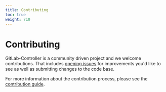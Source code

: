 ```yaml
---
title: Contributing
toc: true
weight: 710
---
```

# Contributing

GitLab-Controller is a community driven project and we welcome contributions.
That includes [opening issues](https://github.com/crossplaneio/gitlab-controller/issues) 
for improvements you'd like to see as well as submitting changes to the code base.

For more information about the contribution process, please see the 
[contribution guide](https://github.com/crossplaneio/gitlab-controller/blob/master/CONTRIBUTING.md).